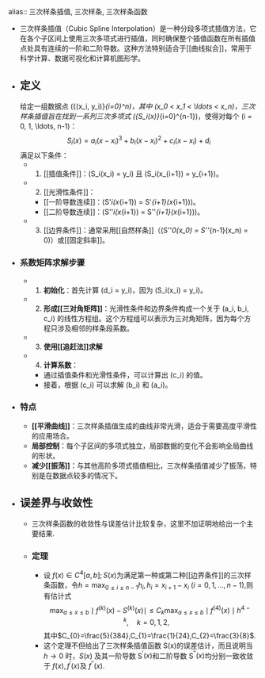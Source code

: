 alias:: 三次样条插值, 三次样条, 三次样条函数

- 三次样条插值（Cubic Spline Interpolation）是一种分段多项式插值方法，它在各个子区间上使用三次多项式进行插值，同时确保整个插值函数在所有插值点处具有连续的一阶和二阶导数。这种方法特别适合于[[曲线拟合]]，常用于科学计算、数据可视化和计算机图形学。
- ## 定义
  给定一组数据点 \(\{(x_i, y_i)\}_{i=0}^n\)，其中 \(x_0 < x_1 < \ldots < x_n\)，三次样条插值旨在找到一系列三次多项式 \(\{S_i(x)\}_{i=0}^{n-1}\)，使得对每个 \(i = 0, 1, \ldots, n-1\)：
  $$ S_i(x) = a_i(x - x_i)^3 + b_i(x - x_i)^2 + c_i(x - x_i) + d_i $$
  满足以下条件：
	- 1. [[插值条件]]：\(S_i(x_i) = y_i\) 且 \(S_i(x_{i+1}) = y_{i+1}\)。
	- 2. [[光滑性条件]]：
		- [[一阶导数连续]]：\(S'_i(x_{i+1}) = S'_{i+1}(x_{i+1})\)。
		- [[二阶导数连续]]：\(S''_i(x_{i+1}) = S''_{i+1}(x_{i+1})\)。
	- 3. [[边界条件]]：通常采用[[自然样条]]（\(S''_0(x_0) = S''_{n-1}(x_n) = 0\)）或[[固定斜率]]。
- ### 系数矩阵求解步骤
	- 1. **初始化**：首先计算 \(d_i = y_i\)，因为 \(S_i(x_i) = y_i\)。
	- 2. **形成[[三对角矩阵]]**：光滑性条件和边界条件构成一个关于 \(a_i, b_i, c_i\) 的线性方程组。这个方程组可以表示为三对角矩阵，因为每个方程只涉及相邻的样条段系数。
	- 3. **使用[[追赶法]]求解**
	- 4. **计算系数**：
		- 通过插值条件和光滑性条件，可以计算出 \(c_i\) 的值。
		- 接着，根据 \(c_i\) 可以求解 \(b_i\) 和 \(a_i\)。
- ### 特点
	- **[[平滑曲线]]**：三次样条插值生成的曲线非常光滑，适合于需要高度平滑性的应用场合。
	- **局部控制**：每个子区间的多项式独立，局部数据的变化不会影响全局曲线的形状。
	- **减少[[振荡]]**：与其他高阶多项式插值相比，三次样条插值减少了振荡，特别是在数据点较多的情况下。
- ## 误差界与收敛性
	- 三次样条函数的收敛性与误差估计比较复杂，这里不加证明地给出一个主要结果.
	- ### 定理
		- 设 $f(x)\in C^4[a,b];S(x)$为满足第一种或第二种[[边界条件]]的三次样条函数，令$h=\max_{0\leqslant i\leqslant n-1}h_i,h_i=x_{i+1}-x_i\:(i=0,1,...,n-1)$,则有估计式
		  $$\operatorname*{max}_{a\leq x\leq b}\mid f^{(k)}(x)-S^{(k)}(x)\mid\leqslant C_k\operatorname*{max}_{a\leq x\leq b}\mid f^{(4)}(x)\mid h^{4-k},\quad k=0,1,2,\quad$$
		  其中$C_{0}=\frac{5}{384},C_{1}=\frac{1}{24},C_{2}=\frac{3}{8}$.
		- 这个定理不但给出了三次样条插值函数 S(x)的误差估计，而且说明当$h\to0$ 时，$S(x)$ 及其一阶导数 S$^{\prime}(x)$和二阶导数 S$^{\prime\prime}(x)$均分别一致收敛于 $f(x),f^{\prime}(x)$及 $f^{\prime\prime}(x).$